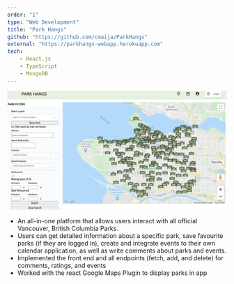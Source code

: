 ```yaml
---
order: "1"
type: "Web Development"
title: "Park Hangs"
github: "https://github.com/cmaija/ParkHangs"
external: "https://parkhangs-webapp.herokuapp.com"
tech:
    - React.js
    - TypeScript
    - MongoDB
---
```


![ParkHangs](../images/parkhangs.png)

 * An all-in-one platform that allows users interact with all official Vancouver, British Columbia Parks.
 * Users can get detailed information about a specific park, save favourite parks (if they are logged in), create and integrate events to their own calendar application, as well as write comments about parks and events.
 * Implemented the front end and all endpoints (fetch, add, and delete) for comments, ratings, and events
 * Worked with the react Google Maps Plugin to display parks in app
